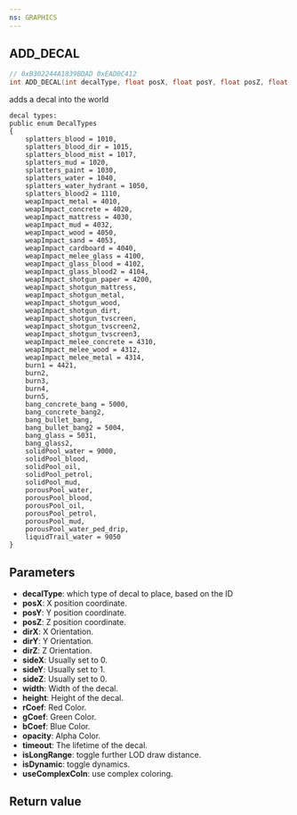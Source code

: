 ```yaml
---
ns: GRAPHICS
---
```

## ADD_DECAL

```c
// 0xB302244A1839BDAD 0xEAD0C412
int ADD_DECAL(int decalType, float posX, float posY, float posZ, float dirX, float dirY, float dirZ, float sideX, float sideY, float sideZ, float width, float height, float rCoef, float gCoef, float bCoef, float opacity, float timeout, BOOL isLongRange, BOOL isDynamic, BOOL useComplexColn);
```
adds a decal into the world

```
decal types:  
public enum DecalTypes  
{  
    splatters_blood = 1010,  
    splatters_blood_dir = 1015,  
    splatters_blood_mist = 1017,  
    splatters_mud = 1020,  
    splatters_paint = 1030,  
    splatters_water = 1040,  
    splatters_water_hydrant = 1050,  
    splatters_blood2 = 1110,  
    weapImpact_metal = 4010,  
    weapImpact_concrete = 4020,  
    weapImpact_mattress = 4030,  
    weapImpact_mud = 4032,  
    weapImpact_wood = 4050,  
    weapImpact_sand = 4053,  
    weapImpact_cardboard = 4040,  
    weapImpact_melee_glass = 4100,  
    weapImpact_glass_blood = 4102,  
    weapImpact_glass_blood2 = 4104,  
    weapImpact_shotgun_paper = 4200,  
    weapImpact_shotgun_mattress,  
    weapImpact_shotgun_metal,  
    weapImpact_shotgun_wood,  
    weapImpact_shotgun_dirt,  
    weapImpact_shotgun_tvscreen,  
    weapImpact_shotgun_tvscreen2,  
    weapImpact_shotgun_tvscreen3,  
    weapImpact_melee_concrete = 4310,  
    weapImpact_melee_wood = 4312,  
    weapImpact_melee_metal = 4314,  
    burn1 = 4421,  
    burn2,  
    burn3,  
    burn4,  
    burn5,  
    bang_concrete_bang = 5000,  
    bang_concrete_bang2,  
    bang_bullet_bang,  
    bang_bullet_bang2 = 5004,  
    bang_glass = 5031,  
    bang_glass2,  
    solidPool_water = 9000,  
    solidPool_blood,  
    solidPool_oil,  
    solidPool_petrol,  
    solidPool_mud,  
    porousPool_water,  
    porousPool_blood,  
    porousPool_oil,  
    porousPool_petrol,  
    porousPool_mud,  
    porousPool_water_ped_drip,  
    liquidTrail_water = 9050  
}  
```

## Parameters
* **decalType**: which type of decal to place, based on the ID
* **posX**: X position coordinate.
* **posY**: Y position coordinate.
* **posZ**: Z position coordinate.
* **dirX**: X Orientation.
* **dirY**: Y Orientation.
* **dirZ**: Z Orientation.
* **sideX**: Usually set to 0.
* **sideY**: Usually set to 1.
* **sideZ**: Usually set to 0.
* **width**: Width of the decal.
* **height**: Height of the decal.
* **rCoef**: Red Color.
* **gCoef**: Green Color.
* **bCoef**: Blue Color.
* **opacity**: Alpha Color.
* **timeout**: The lifetime of the decal.
* **isLongRange**: toggle further LOD draw distance.
* **isDynamic**: toggle dynamics.
* **useComplexColn**: use complex coloring.

## Return value
